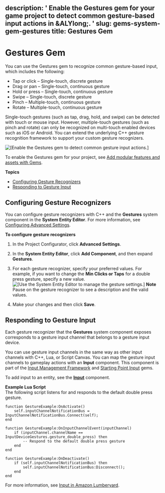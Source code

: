 description: ' Enable the Gestures gem for your game project to detect common gesture-based
  input actions in &ALYlong;. '
slug: gems-system-gem-gestures
title: Gestures Gem
---
# Gestures Gem<a name="gems-system-gem-gestures"></a>

You can use the Gestures gem to recognize common gesture\-based input, which includes the following:
+ Tap or click – Single\-touch, discrete gesture
+ Drag or pan – Single\-touch, continuous gesture
+ Hold or press – Single\-touch, continuous gesture
+ Swipe – Single\-touch, discrete gesture
+ Pinch – Multiple\-touch, continuous gesture
+ Rotate – Multiple\-touch, continuous gesture

Single\-touch gestures \(such as tap, drag, hold, and swipe\) can be detected with touch or mouse input\. However, multiple\-touch gestures \(such as pinch and rotate\) can only be recognized on multi\-touch enabled devices such as iOS or Android\. You can extend the underlying C\+\+ gesture recognition framework to support your custom gesture recognizers\.

![\[Enable the Gestures gem to detect common gesture input actions.\]](/images/gems/gestures-gem.png)

To enable the Gestures gem for your project, see [Add modular features and assets with Gems](gems-system-gems.md)\.

**Topics**
+ [Configuring Gesture Recognizers](#configuring-gesture-recognizers)
+ [Responding to Gesture Input](#responding-to-gesture-input)

## Configuring Gesture Recognizers<a name="configuring-gesture-recognizers"></a>

You can configure gesture recognizers with C\+\+ and the **Gestures** system component in the **System Entity Editor**\. For more information, see [Configuring Advanced Settings](configurator-advanced.md)\.

**To configure gesture recognizers**

1. In the Project Configurator, click **Advanced Settings**\.

1. In the **System Entity Editor**, click **Add Component**, and then expand **Gestures**\.

1. For each gesture recognizer, specify your preferred values\. For example, if you want to change the **Min Clicks or Taps** for a double press gesture, specify a new value\.  
![\[Use the System Entity Editor to manage the gesture settings.\]](/images/gems/gestures-system-entity-editor-settings.png)
**Note**  
Pause on the gesture recognizer to see a description and the valid values\.

1. Make your changes and then click **Save**\.

## Responding to Gesture Input<a name="responding-to-gesture-input"></a>

Each gesture recognizer that the **Gestures** system component exposes corresponds to a gesture input channel that belongs to a gesture input device\.

You can use gesture input channels in the same way as other input channels with C\+\+, Lua, or Script Canvas\. You can map the gesture input channels to gameplay actions with an **Input** component\. This component is part of the [Input Management Framework](gems-system-gem-input.md) and [Starting Point Input](gems-system-starting-point-input.md) gems\.

To add input to an entity, see the **[Input](component-input.md)** component\.

**Example Lua Script**  
The following script listens for and responds to the default double press gesture\.  

```
function GestureExample:OnActivate()
    self.inputChannelNotificationBus = InputChannelNotificationBus.Connect(self);
end

function GestureExample:OnInputChannelEvent(inputChannel)
    if (inputChannel.channelName == InputDeviceGestures.gesture_double_press) then
        -- Respond to the default double press gesture
    end
end

function GestureExample:OnDeactivate()
    if (self.inputChannelNotificationBus) then
        self.inputChannelNotificationBus:Disconnect();
    end
end
```

For more information, see [Input in Amazon Lumberyard](input-intro.md)\.